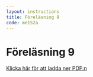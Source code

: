 ```yaml
---
layout: instructions
title: Föreläsning 9
code: me152a
---
```


# Föreläsning 9

[Klicka här för att ladda ner PDF:n](pdf/l9_me152a.pdf)
